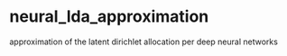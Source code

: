 # neural_lda_approximation
approximation of the latent dirichlet allocation per deep neural networks
